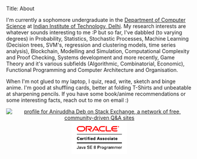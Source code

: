 Title: About

I'm currently a sophomore undergraduate in the [Department of Computer Science](https://cse.iitd.ac.in) at [Indian Institute of Technology, Delhi](https://home.iitd.ac.in). My research interests are whatever sounds interesting to me :P but so far, I've dabbled (to varying degrees) in Probability, Statistics, Stochastic Processes, Machine Learning (Decision trees, SVM's, regression and clustering models, time series analysis), Blockchain, Modelling and Simulation, Computational Complexity and Proof Checking, Systems development and more recently, Game Theory and it's various subfields (Algorithmic, Combinatorial, Economic), Functional Programming and Computer Architecture and Organisation.

When I'm not glued to my laptop, I quiz, read, write, sketch and binge anime. I'm good at shuffling cards, better at folding T-Shirts and unbeatable at sharpening pencils. If you have some book/anime recommendations or some interesting facts, reach out to me on email :)

<script type="text/javascript" src="https://github-profile.com/dist/gh-profile-card.min.js"></script>
<center><div id="github-card" 
	 data-max-repos="2"
	 data-sort-by="updateTime"
	 data-header-text="Recently updated:"
     data-username="Aniruddha-Deb">
</div></center>

<center><a href="https://stackexchange.com/users/12827944"><img src="https://stackexchange.com/users/flair/12827944.png" width="208" height="58" alt="profile for Aniruddha Deb on Stack Exchange, a network of free, community-driven Q&amp;A sites" title="profile for Aniruddha Deb on Stack Exchange, a network of free, community-driven Q&amp;A sites"></a></center>

<center><img src="OCA.gif" alt="Oracle Certified Associate" width="150"></center>


